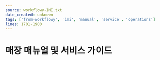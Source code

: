 ```yaml
---
source: workflowy-IMI.txt
date_created: unknown
tags: ['from-workflowy', 'imi', 'manual', 'service', 'operations']
lines: 1701-1900
---
```


# 매장 매뉴얼 및 서비스 가이드
